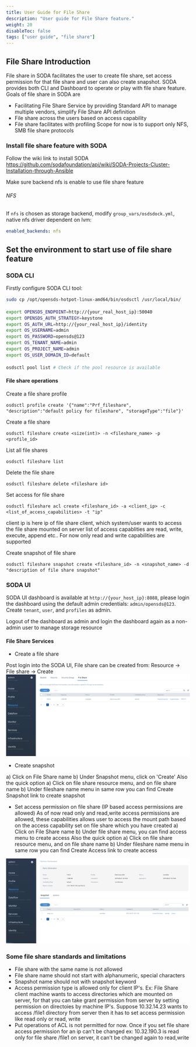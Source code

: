 ```yaml
---
title: User Guide for File Share
description: "User guide for File Share feature."
weight: 20
disableToc: false
tags: ["user guide", "file share"] 
---
```

## File Share Introduction
File share in SODA facilitates the user to create file share, set access permission for that file share and user can also create snapshot. SODA provides both CLI and Dashboard to operate or play with file share feature.
Goals of file share in SODA are
- Facilitating File Share Service by providing Standard API to manage multiple vendors, simplify File Share API definition
- File share across the users based on access capability
- File share facilitates with profiling
Scope for now is to support only NFS, SMB file share protocols

### Install file share feature with SODA
Follow the wiki link to install SODA https://github.com/sodafoundation/api/wiki/SODA-Projects-Cluster-Installation-through-Ansible

Make sure backend nfs is enable to use file share feature 
###### NFS
If `nfs` is chosen as storage backend, modify `group_vars/osdsdock.yml`, native nfs driver dependent on lvm:
```yaml
enabled_backends: nfs
```

## Set the environment to start use of file share feature

### SODA CLI
Firstly configure SODA CLI tool:
```bash
sudo cp /opt/opensds-hotpot-linux-amd64/bin/osdsctl /usr/local/bin/

export OPENSDS_ENDPOINT=http://{your_real_host_ip}:50040
export OPENSDS_AUTH_STRATEGY=keystone
export OS_AUTH_URL=http://{your_real_host_ip}/identity
export OS_USERNAME=admin
export OS_PASSWORD=opensds@123
export OS_TENANT_NAME=admin
export OS_PROJECT_NAME=admin
export OS_USER_DOMAIN_ID=default

osdsctl pool list # Check if the pool resource is available
```

#### File share operations
Create a file share profile
```
osdsctl profile create '{"name":"Prf_fileshare", "description":"default policy for fileshare", "storageType":"file"}'
```

Create a file share
```
osdsctl fileshare create <size(int)> -n <fileshare_name> -p <profile_id>
```
List all file shares

```
osdsctl fileshare list
```
Delete the file share
```
osdsctl fileshare delete <fileshare id>
```
Set access for file share

```
osdsctl fileshare acl create <fileshare_id> -a <client_ip> -c <list_of_access_capabilities> -t "ip"
```
client ip is here ip of file share client, which system/user wants to access the file share mounted on server
list of access capablities are read, write, execute, append etc.. For now only read and write capabilities are supported


Create snapshot of file share
```
osdsctl fileshare snapshot create <fileshare_id> -n <snapshot_name> -d "description of file share snapshot"
```

### SODA UI
SODA UI dashboard is available at `http://{your_host_ip}:8088`, please login the dashboard using the default admin credentials: `admin/opensds@123`. Create `tenant`, `user`, and `profiles` as admin.

Logout of the dashboard as admin and login the dashboard again as a non-admin user to manage storage resource

#### File Share Services
* Create a file share

Post login into the SODA UI, File share can be created from: Resource -> File share -> Create
![Fileshare create menu](fileshare_menu.PNG?raw=true)

* Create snapshot

a) Click on File Share name
b) Under Snapshot menu, click on 'Create'
Also the quick option 
a) Click on file share resource menu, and on file share name
b) Under fileshare name menu in same row you can find Create Snapshot link to create snapshot

* Set access permission on file share (IP based access permissions are allowed)
As of now read only and read,write access permissions are allowed, these capabilities allows user to access the mount path based on the access capability set on file share which you have created 
a) Click on File Share name
b) Under file share menu, you can find access menu to create access
Also the quick option 
a) Click on file share resource menu, and on file share name
b) Under fileshare name menu in same row you can find Create Access link to create access

![Fileshare snapshot and access](snapshot_access.PNG?raw=true)

### Some file share standards and limitations

* File share with the same name is not allowed
* File share name should not start with alphanumeric, special characters 
* Snapshot name should not with snapshot keyword 
* Access permission type is allowed only for client IP's. Ex: File Share client machine wants to access directories which are mounted on server, for that you can take grant permission from server by setting permission on directoies by machine IP's. Suppose 10.32.14.23 wants to access /file1 directory from server then it has to set access permission like read only or read, write
* Put operations of ACL is not permitted for now. Once if you set file share access permission for an ip can't be changed ex: 10.32.190.3 is read only for file share /file1 on server, it can't be changed again to read,write


